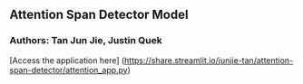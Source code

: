 ## Attention Span Detector Model
### Authors: Tan Jun Jie, Justin Quek

[Access the application here] (https://share.streamlit.io/junjie-tan/attention-span-detector/attention_app.py)

